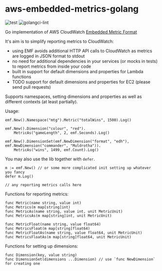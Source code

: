# aws-embedded-metrics-golang

![test](https://github.com/prozz/aws-embedded-metrics-golang/workflows/test/badge.svg?branch=master)
![golangci-lint](https://github.com/prozz/aws-embedded-metrics-golang/workflows/lint/badge.svg?branch=master)

Go implementation of AWS CloudWatch [Embedded Metric Format](https://docs.aws.amazon.com/AmazonCloudWatch/latest/monitoring/CloudWatch_Embedded_Metric_Format_Specification.html)

It's aim is to simplify reporting metrics to CloudWatch:
- using EMF avoids additional HTTP API calls to CloudWatch as metrics are logged in JSON format to stdout
- no need for additional dependencies in your services (or mocks in tests) to report metrics from inside your code
- built in support for default dimensions and properties for Lambda functions
- TODO support for default dimensions and properties for EC2 (please send pull requests)

Supports namespaces, setting dimensions and properties as well as different contexts (at least partially).

Usage:
```
emf.New().Namespace("mtg").Metric("totalWins", 1500).Log()

emf.New().Dimension("colour", "red").
    MetricAs("gameLength", 2, emf.Seconds).Log()

emf.New().DimensionSet(emf.NewDimension("format", "edh"), emf.NewDimension("commander", "Muldrotha")).
    MetricAs("wins", 1499, emf.Count).Log()
```

You may also use the lib together with `defer`.
```
m := emf.New() // or some more complicated init setting up whatever you fancy
defer m.Log()

// any reporting metrics calls here
```

Functions for reporting metrics:
```
func Metric(name string, value int)
func Metrics(m map[string]int)
func MetricAs(name string, value int, unit MetricUnit)
func MetricsAs(m map[string]int, unit MetricUnit)

func MetricFloat(name string, value float64)
func MetricsFloat(m map[string]float64)
func MetricFloatAs(name string, value float64, unit MetricUnit)
func MetricsFloatAs(m map[string]float64, unit MetricUnit)
```

Functions for setting up dimensions:
```
func Dimension(key, value string)
func DimensionSet(dimensions ...Dimension) // use `func NewDimension` for creating one
```
